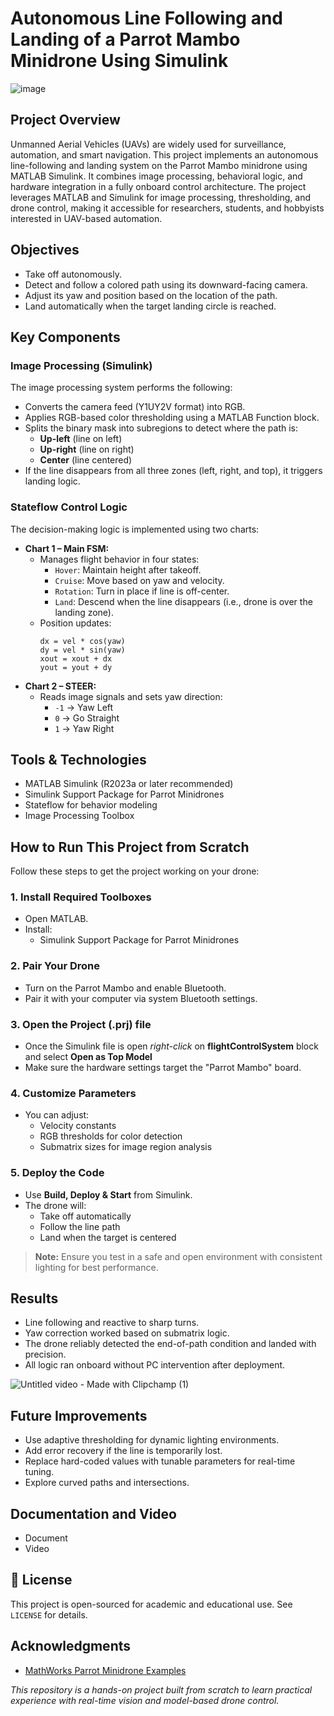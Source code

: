 # Autonomous Line Following and Landing of a Parrot Mambo Minidrone Using Simulink

![image](https://github.com/user-attachments/assets/5fece421-f107-4162-a656-0fe91202a07f)

## Project Overview
Unmanned Aerial Vehicles (UAVs) are widely used for surveillance, automation, and smart navigation. This project implements an autonomous line-following and landing system on the Parrot Mambo minidrone using MATLAB Simulink. It combines image processing, behavioral logic, and hardware integration in a fully onboard control architecture. The project leverages MATLAB and Simulink for image processing, thresholding, and drone control, making it accessible for researchers, students, and hobbyists interested in UAV-based automation.

## Objectives
- Take off autonomously.
- Detect and follow a colored path using its downward-facing camera.
- Adjust its yaw and position based on the location of the path.
- Land automatically when the target landing circle is reached.

## Key Components
### Image Processing (Simulink)
The image processing system performs the following:
- Converts the camera feed (Y1UY2V format) into RGB.
- Applies RGB-based color thresholding using a MATLAB Function block.
- Splits the binary mask into subregions to detect where the path is:
  - **Up-left** (line on left)
  - **Up-right** (line on right)
  - **Center** (line centered)
- If the line disappears from all three zones (left, right, and top), it triggers landing logic.

### Stateflow Control Logic
The decision-making logic is implemented using two charts:
- **Chart 1 – Main FSM:**
  - Manages flight behavior in four states:
    - `Hover`: Maintain height after takeoff.
    - `Cruise`: Move based on yaw and velocity.
    - `Rotation`: Turn in place if line is off-center.
    - `Land`: Descend when the line disappears (i.e., drone is over the landing zone).
  - Position updates:
    ```
    dx = vel * cos(yaw)
    dy = vel * sin(yaw)
    xout = xout + dx
    yout = yout + dy
    ```
- **Chart 2 – STEER:**
  - Reads image signals and sets yaw direction:
    - `-1` → Yaw Left
    - `0` → Go Straight
    - `1` → Yaw Right

## Tools & Technologies

- MATLAB Simulink (R2023a or later recommended)
- Simulink Support Package for Parrot Minidrones
- Stateflow for behavior modeling
- Image Processing Toolbox

## How to Run This Project from Scratch
Follow these steps to get the project working on your drone:
### 1. **Install Required Toolboxes**
- Open MATLAB.
- Install:
  - Simulink Support Package for Parrot Minidrones
### 2. **Pair Your Drone**
- Turn on the Parrot Mambo and enable Bluetooth.
- Pair it with your computer via system Bluetooth settings.
### 3. **Open the Project (.prj) file**
- Once the Simulink file is open *right-click* on **flightControlSystem** block and select **Open as Top Model**
- Make sure the hardware settings target the "Parrot Mambo" board.
### 4. **Customize Parameters**
- You can adjust:
  - Velocity constants
  - RGB thresholds for color detection
  - Submatrix sizes for image region analysis
### 5. **Deploy the Code**
- Use **Build, Deploy & Start** from Simulink.
- The drone will:
  - Take off automatically
  - Follow the line path
  - Land when the target is centered
> **Note:** Ensure you test in a safe and open environment with consistent lighting for best performance.

## Results
- Line following and reactive to sharp turns.
- Yaw correction worked based on submatrix logic.
- The drone reliably detected the end-of-path condition and landed with precision.
- All logic ran onboard without PC intervention after deployment. <br>


![Untitled video - Made with Clipchamp (1)](https://github.com/user-attachments/assets/1193dfec-0a75-4560-a0ee-82f5e7155a09)


## Future Improvements

- Use adaptive thresholding for dynamic lighting environments.
- Add error recovery if the line is temporarily lost.
- Replace hard-coded values with tunable parameters for real-time tuning.
- Explore curved paths and intersections.

## Documentation and Video
- Document
- Video

## 📄 License

This project is open-sourced for academic and educational use. See `LICENSE` for details.


## Acknowledgments

- [MathWorks Parrot Minidrone Examples](https://www.mathworks.com/help/supportpkg/parrot/)


_This repository is a hands-on project built from scratch to learn practical experience with real-time vision and model-based drone control._

